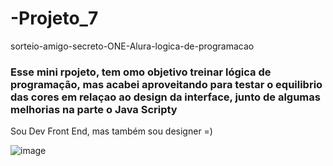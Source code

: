# -Projeto_7
sorteio-amigo-secreto-ONE-Alura-logica-de-programacao
<br>
<h3> Esse mini rpojeto, tem omo objetivo treinar lógica de programação, mas acabei aproveitando para testar o equilibrio das cores em relaçao ao design da interface, junto de algumas melhorias na parte o Java Scripty </h3>

<p> Sou Dev Front End, mas também sou designer =) </p>

![image](https://github.com/user-attachments/assets/8ea1e9fa-9ce0-485d-85d2-2c1fb105df66)

